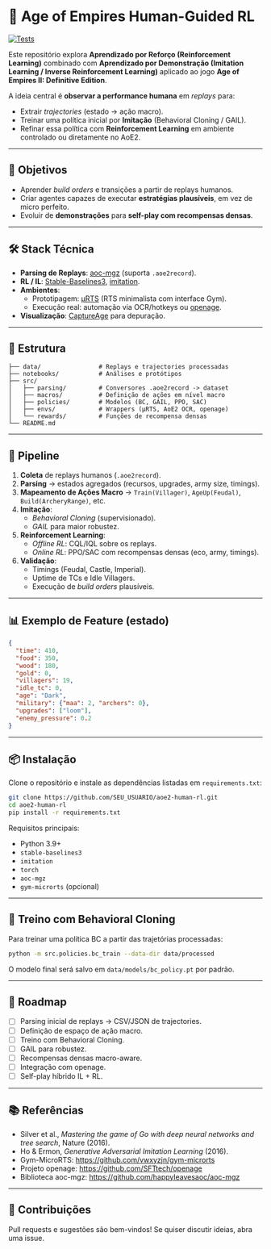 # 🏰 Age of Empires Human-Guided RL

[![Tests](https://github.com/OWNER/AoE2DE/actions/workflows/tests.yml/badge.svg)](https://github.com/OWNER/AoE2DE/actions/workflows/tests.yml)

Este repositório explora **Aprendizado por Reforço (Reinforcement Learning)** combinado com **Aprendizado por Demonstração (Imitation Learning / Inverse Reinforcement Learning)** aplicado ao jogo **Age of Empires II: Definitive Edition**.

A ideia central é **observar a performance humana** em *replays* para:
- Extrair *trajectories* (estado → ação macro).
- Treinar uma política inicial por **Imitação** (Behavioral Cloning / GAIL).
- Refinar essa política com **Reinforcement Learning** em ambiente controlado ou diretamente no AoE2.

---

## 🎯 Objetivos

- Aprender *build orders* e transições a partir de replays humanos.
- Criar agentes capazes de executar **estratégias plausíveis**, em vez de micro perfeito.
- Evoluir de **demonstrações** para **self-play com recompensas densas**.

---

## 🛠️ Stack Técnica

- **Parsing de Replays**: [aoc-mgz](https://github.com/happyleavesaoc/aoc-mgz) (suporta `.aoe2record`).
- **RL / IL**: [Stable-Baselines3](https://github.com/DLR-RM/stable-baselines3), [imitation](https://github.com/HumanCompatibleAI/imitation).
- **Ambientes**:
  - Prototipagem: [µRTS](https://github.com/vwxyzjn/gym-microrts) (RTS minimalista com interface Gym).
  - Execução real: automação via OCR/hotkeys ou [openage](https://github.com/SFTtech/openage).
- **Visualização**: [CaptureAge](https://www.captureage.com/) para depuração.

---

## 📂 Estrutura

```
├── data/                # Replays e trajectories processadas
├── notebooks/           # Análises e protótipos
├── src/
│   ├── parsing/         # Conversores .aoe2record -> dataset
│   ├── macros/          # Definição de ações em nível macro
│   ├── policies/        # Modelos (BC, GAIL, PPO, SAC)
│   ├── envs/            # Wrappers (µRTS, AoE2 OCR, openage)
│   └── rewards/         # Funções de recompensa densas
└── README.md
```

---

## 🚀 Pipeline

1. **Coleta** de replays humanos (`.aoe2record`).
2. **Parsing** → estados agregados (recursos, upgrades, army size, timings).
3. **Mapeamento de Ações Macro** → `Train(Villager)`, `AgeUp(Feudal)`, `Build(ArcheryRange)`, etc.
4. **Imitação**:
   - *Behavioral Cloning* (supervisionado).
   - *GAIL* para maior robustez.
5. **Reinforcement Learning**:
   - *Offline RL*: CQL/IQL sobre os replays.
   - *Online RL*: PPO/SAC com recompensas densas (eco, army, timings).
6. **Validação**:
   - Timings (Feudal, Castle, Imperial).
   - Uptime de TCs e Idle Villagers.
   - Execução de *build orders* plausíveis.

---

## 📊 Exemplo de Feature (estado)

```json
{
  "time": 410,
  "food": 350,
  "wood": 180,
  "gold": 0,
  "villagers": 19,
  "idle_tc": 0,
  "age": "Dark",
  "military": {"maa": 2, "archers": 0},
  "upgrades": ["loom"],
  "enemy_pressure": 0.2
}
```

---

## 📦 Instalação

Clone o repositório e instale as dependências listadas em `requirements.txt`:

```bash
git clone https://github.com/SEU_USUARIO/aoe2-human-rl.git
cd aoe2-human-rl
pip install -r requirements.txt
```

Requisitos principais:
- Python 3.9+
- `stable-baselines3`
- `imitation`
- `torch`
- `aoc-mgz`
- `gym-microrts` (opcional)

---

## 🧠 Treino com Behavioral Cloning

Para treinar uma política BC a partir das trajetórias processadas:

```bash
python -m src.policies.bc_train --data-dir data/processed
```

O modelo final será salvo em `data/models/bc_policy.pt` por padrão.

---

## 📅 Roadmap

- [ ] Parsing inicial de replays → CSV/JSON de trajectories.  
- [ ] Definição de espaço de ação macro.  
- [ ] Treino com Behavioral Cloning.  
- [ ] GAIL para robustez.  
- [ ] Recompensas densas macro-aware.  
- [ ] Integração com openage.  
- [ ] Self-play híbrido IL + RL.  

---

## 📚 Referências

- Silver et al., *Mastering the game of Go with deep neural networks and tree search*, Nature (2016).
- Ho & Ermon, *Generative Adversarial Imitation Learning* (2016).
- Gym-MicroRTS: https://github.com/vwxyzjn/gym-microrts
- Projeto openage: https://github.com/SFTtech/openage
- Biblioteca aoc-mgz: https://github.com/happyleavesaoc/aoc-mgz

---

## 🤝 Contribuições

Pull requests e sugestões são bem-vindos! Se quiser discutir ideias, abra uma issue.
